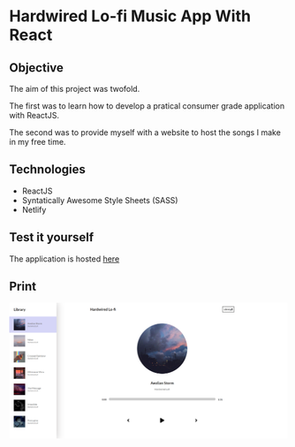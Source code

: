 # Hardwired Lo-fi Music App With React

## Objective

The aim of this project was twofold. 

The first was to learn how to develop a pratical consumer grade application with ReactJS. 

The second was to provide myself with a website to host the songs I make in my free time. 

## Technologies

- ReactJS
- Syntatically Awesome Style Sheets (SASS)
- Netlify

## Test it yourself

The application is hosted [here](https://hardwired-lofi.netlify.app/)

## Print

![Music Player](public/print/hardwired.png "My application running on netlify")